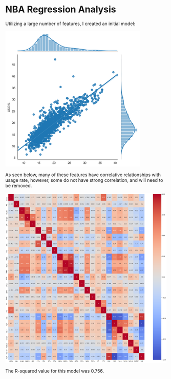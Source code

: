 # NBA Regression Analysis

Utilizing a large number of features, I created an initial model:

![](Visualizations/usg_rate_plot.png)

As seen below, many of these features have correlative relationships with usage rate, however, some do not have strong correlation, and will need to be removed.


![](Visualizations/heatmap.png)


The R-squared value for this model was 0.756.
